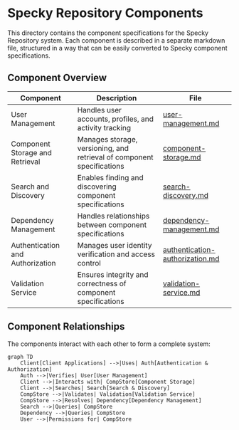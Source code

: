 # Specky Repository Components

This directory contains the component specifications for the Specky Repository system. Each component is described in a separate markdown file, structured in a way that can be easily converted to Specky component specifications.

## Component Overview

| Component | Description | File |
|-----------|-------------|------|
| User Management | Handles user accounts, profiles, and activity tracking | [user-management.md](./user-management.md) |
| Component Storage and Retrieval | Manages storage, versioning, and retrieval of component specifications | [component-storage.md](./component-storage.md) |
| Search and Discovery | Enables finding and discovering component specifications | [search-discovery.md](./search-discovery.md) |
| Dependency Management | Handles relationships between component specifications | [dependency-management.md](./dependency-management.md) |
| Authentication and Authorization | Manages user identity verification and access control | [authentication-authorization.md](./authentication-authorization.md) |
| Validation Service | Ensures integrity and correctness of component specifications | [validation-service.md](./validation-service.md) |

## Component Relationships

The components interact with each other to form a complete system:

```mermaid
graph TD
    Client[Client Applications] -->|Uses| Auth[Authentication & Authorization]
    Auth -->|Verifies| User[User Management]
    Client -->|Interacts with| CompStore[Component Storage]
    Client -->|Searches| Search[Search & Discovery]
    CompStore -->|Validates| Validation[Validation Service]
    CompStore -->|Resolves| Dependency[Dependency Management]
    Search -->|Queries| CompStore
    Dependency -->|Queries| CompStore
    User -->|Permissions for| CompStore
```
